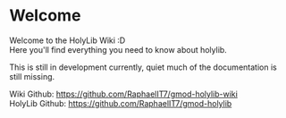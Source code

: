 <title>HolyLib Wiki</title>

# Welcome

Welcome to the HolyLib Wiki :D  
Here you'll find everything you need to know about holylib.  

<note>
	This is still in development currently, quiet much of the documentation is still missing.
</note>

Wiki Github: https://github.com/RaphaelIT7/gmod-holylib-wiki<br>
HolyLib Github: https://github.com/RaphaelIT7/gmod-holylib<br>